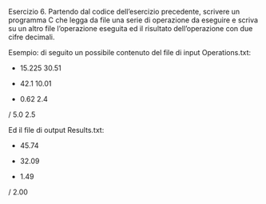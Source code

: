 Esercizio 6.
Partendo dal codice dell’esercizio precedente, scrivere un programma C che legga da file una serie di operazione da eseguire e scriva su un altro file l’operazione eseguita ed il risultato dell’operazione con due cifre decimali.

Esempio: di seguito un possibile contenuto del file di input Operations.txt:

+ 15.225 30.51

- 42.1 10.01

* 0.62 2.4

/ 5.0 2.5

Ed il file di output Results.txt:

+ 45.74

- 32.09

* 1.49

/ 2.00

